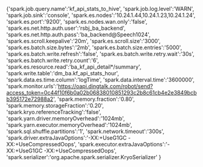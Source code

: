 {'spark.job.query.name':'kf_api_stats_to_hive',
'spark.job.log.level':'WARN',
'spark.job.sink':'console',
'spark.es.nodes':'10.24.1.44,10.24.1.23,10.24.1.24',
'spark.es.port':'9200',
'spark.es.nodes.wan.only':'false',
'spark.es.net.http.auth.user':'rsbj_ba_backend',
'spark.es.net.http.auth.pass':'ba_backend@Speech1024',
'spark.es.scroll.keepalive':'20m',
'spark.es.scroll.size':'3000',
'spark.es.batch.size.bytes':'2mb',
'spark.es.batch.size.entries':'5000',
'spark.es.batch.write.refresh':'false',
'spark.es.batch.write.retry.wait':'30s',
'spark.es.batch.write.retry.count':'6',
'spark.es.resource.read':'ba_kf_api_detail*/summary',
'spark.write.table':'dm_ba.kf_api_stats_hour',
'spark.data.es.time.column':'logTime',
'spark.data.interval.time':'3600000',
'spark.monitor.urls':'https://oapi.dingtalk.com/robot/send?access_token=0c44f10f6b0a02b06838010851293c2b8c61cb4e2e3849bcbb395172e72988a2',
'spark.memory.fraction':'0.80',
'spark.memory.storageFraction':'0.20',
'spark.kryo.referenceTracking':'false',
'spark.yarn.driver.memoryOverhead':'1024mb',
'spark.yarn.executor.memoryOverhead':'1024mb',
'spark.sql.shuffle.partitions':'1',
'spark.network.timeout':'300s',
'spark.driver.extraJavaOptions':'-XX:+UseG1GC -XX:+UseCompressedOops',
'spark.executor.extraJavaOptions':'-XX:+UseG1GC -XX:+UseCompressedOops',
'spark.serializer':'org.apache.spark.serializer.KryoSerializer'
}